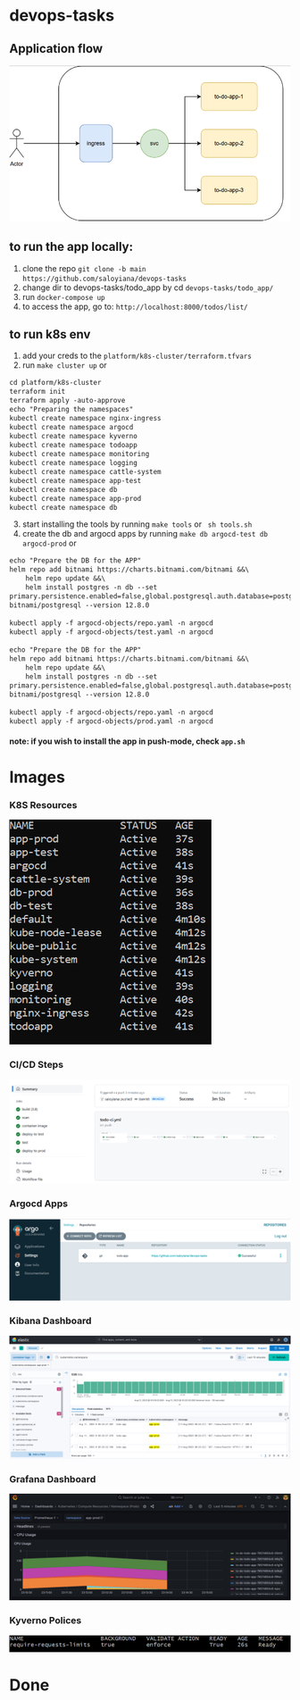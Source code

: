 # devops-tasks

## Application flow

![app-overview](/images/app-overview.png)   

## to run the app locally: 
1. clone the repo `git clone -b main https://github.com/saloyiana/devops-tasks`   
2. change dir to devops-tasks/todo_app by cd `devops-tasks/todo_app/`   
3. run `docker-compose up`   
4. to access the app, go to: `http://localhost:8000/todos/list/`   

## to run k8s env
1. add your creds to the `platform/k8s-cluster/terraform.tfvars`
2. run `make cluster up` or 
```
cd platform/k8s-cluster
terraform init
terraform apply -auto-approve 
echo "Preparing the namespaces"
kubectl create namespace nginx-ingress
kubectl create namespace argocd
kubectl create namespace kyverno
kubectl create namespace todoapp
kubectl create namespace monitoring
kubectl create namespace logging
kubectl create namespace cattle-system
kubectl create namespace app-test
kubectl create namespace db
kubectl create namespace app-prod
kubectl create namespace db
```
3. start installing the tools by running `make tools` or ` sh tools.sh`
4. create the db and argocd apps by running `make db argocd-test db argocd-prod` or 
```
echo "Prepare the DB for the APP"
helm repo add bitnami https://charts.bitnami.com/bitnami &&\
    helm repo update &&\
    helm install postgres -n db --set primary.persistence.enabled=false,global.postgresql.auth.database=postgres,global.postgresql.auth.postgresPassword=postgres,global.postgresql.auth.username=postgres,tls.preferServerCiphers=false,readReplicas.persistence.enabled=false,serviceAccount.automountServiceAccountToken=false bitnami/postgresql --version 12.8.0

kubectl apply -f argocd-objects/repo.yaml -n argocd
kubectl apply -f argocd-objects/test.yaml -n argocd

echo "Prepare the DB for the APP"
helm repo add bitnami https://charts.bitnami.com/bitnami &&\
    helm repo update &&\
    helm install postgres -n db --set primary.persistence.enabled=false,global.postgresql.auth.database=postgres,global.postgresql.auth.postgresPassword=postgres,global.postgresql.auth.username=postgres,tls.preferServerCiphers=false,readReplicas.persistence.enabled=false,serviceAccount.automountServiceAccountToken=false bitnami/postgresql --version 12.8.0

kubectl apply -f argocd-objects/repo.yaml -n argocd
kubectl apply -f argocd-objects/prod.yaml -n argocd
```
#### note: if you wish to install the app in push-mode, check `app.sh`

# Images
### K8S Resources
![k8s-ns](/images/k8s-ns.png)   

### CI/CD Steps
![cicd-overview](/images/ci-cd-overview.png)   

### Argocd Apps
![argocd-ui](/images/argocd-ui.png)   

### Kibana Dashboard
![kibana-dashbord](/images/kibana-dashboard.png)   

### Grafana Dashboard
![app-monitoring](/images/app-monitoring.png) 

### Kyverno Polices
![kyverno-policy](/images/kyverno-policy.png)   

# Done
